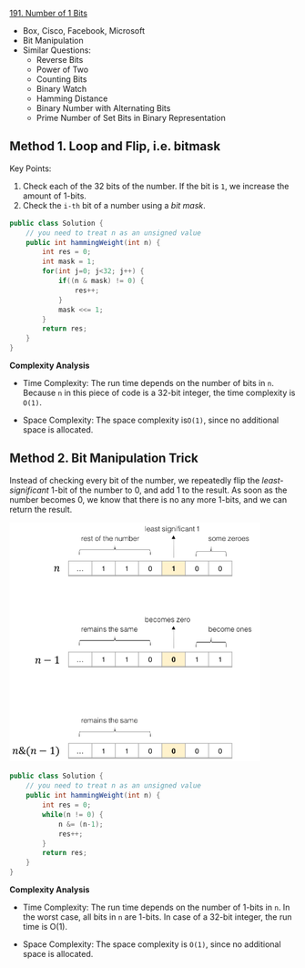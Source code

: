 [191. Number of 1 Bits](https://leetcode.com/problems/number-of-1-bits/)

* Box, Cisco, Facebook, Microsoft
* Bit Manipulation
* Similar Questions:
    * Reverse Bits
    * Power of Two
    * Counting Bits
    * Binary Watch
    * Hamming Distance
    * Binary Number with Alternating Bits
    * Prime Number of Set Bits in Binary Representation
    

## Method 1. Loop and Flip, i.e. bitmask
Key Points:
1. Check each of the 32 bits of the number. If the bit is `1`, we increase the amount of 1-bits.
2. Check the `i-th` bit of a number using a *bit mask*.
```java
public class Solution {
    // you need to treat n as an unsigned value
    public int hammingWeight(int n) {
        int res = 0;
        int mask = 1;
        for(int j=0; j<32; j++) {
            if((n & mask) != 0) {
                res++;
            }
            mask <<= 1;
        }
        return res;
    }
}
```

**Complexity Analysis**

* Time Complexity: The run time depends on the number of bits in `n`. Because `n` in this piece of code is a 32-bit integer, the time complexity is `O(1)`.

* Space Complexity: The space complexity is`O(1)`, since no additional space is allocated.

## Method 2. Bit Manipulation Trick

Instead of checking every bit of the number, we repeatedly flip the *least-significant* 1-bit of the number to 0, and add 1 to the result. As soon as the number becomes 0, we know that there is no any more 1-bits, and we can return the result.

<img src="images/191_Number_Of_Bits.png" alt="Fig1" style="zoom:50%;" />

```java
public class Solution {
    // you need to treat n as an unsigned value
    public int hammingWeight(int n) {
        int res = 0;
        while(n != 0) {
            n &= (n-1);
            res++;
        }
        return res;
    }
}
```

**Complexity Analysis**

* Time Complexity: The run time depends on the number of 1-bits in `n`. In the worst case, all bits in `n` are 1-bits. In case of a 32-bit integer, the run time is O(1).

* Space Complexity: The space complexity is `O(1)`, since no additional space is allocated.



